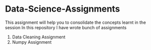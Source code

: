 # Data-Science-Assignments
This assignment will help you to consolidate the concepts learnt in the session
In this repository I have wrote bunch of assignments 
1. Data Cleaning Assignment
2. Numpy Assignment
